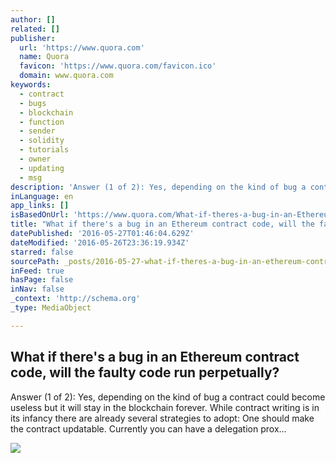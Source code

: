 ```yaml
---
author: []
related: []
publisher:
  url: 'https://www.quora.com'
  name: Quora
  favicon: 'https://www.quora.com/favicon.ico'
  domain: www.quora.com
keywords:
  - contract
  - bugs
  - blockchain
  - function
  - sender
  - solidity
  - tutorials
  - owner
  - updating
  - msg
description: 'Answer (1 of 2): Yes, depending on the kind of bug a contract could become useless but it will stay in the blockchain forever. While contract writing is in its infancy there are already several strategies to adopt: One should make the contract updatable. Currently you can have a delegation prox...'
inLanguage: en
app_links: []
isBasedOnUrl: 'https://www.quora.com/What-if-theres-a-bug-in-an-Ethereum-contract-code-will-the-faulty-code-run-perpetually'
title: "What if there's a bug in an Ethereum contract code, will the faulty code run perpetually?"
datePublished: '2016-05-27T01:46:04.629Z'
dateModified: '2016-05-26T23:36:19.934Z'
starred: false
sourcePath: _posts/2016-05-27-what-if-theres-a-bug-in-an-ethereum-contract-code-will-the.md
inFeed: true
hasPage: false
inNav: false
_context: 'http://schema.org'
_type: MediaObject

---
```

<article style=""><h1>What if there's a bug in an Ethereum contract code, will the faulty code run perpetually?</h1><p>Answer (1 of 2): Yes, depending on the kind of bug a contract could become useless but it will stay in the blockchain forever. While contract writing is in its infancy there are already several strategies to adopt: One should make the contract updatable. Currently you can have a delegation prox...</p><img src="https://qsf.is.quoracdn.net/-images.new_grid.fb_share_default.pnge6dde9cfa6e03c43.png" /></article>